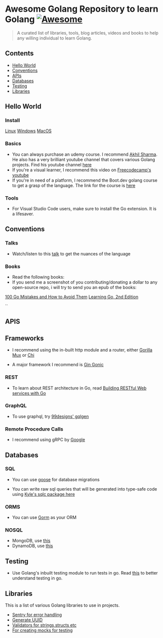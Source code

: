 # Awesome Golang Repository to learn Golang [![Awesome](https://awesome.re/badge-flat2.svg)](https://awesome.re)

> A curated list of libraries, tools, blog articles, videos and books to help any willing individual to learn Golang.

## Contents

- [Hello World](#helloworld)
- [Conventions](#conventions)
- [APIs](#APIs)
- [Databases](#databases)
- [Testing](#testing)
- [Libraries](#libraries)

## Hello World

### Install

[Linux](https://www.digitalocean.com/community/tutorials/how-to-install-go-on-ubuntu-20-04)
[Windows](https://www.golinuxcloud.com/install-golang-on-windows/)
[MacOS](https://jimkang.medium.com/install-go-on-mac-with-homebrew-5fa421fc55f5)

### Basics

- You can always purchase an udemy course. I recommend [Akhil Sharma](https://www.udemy.com/course/build-3-simple-golang-projects/). He also has a very brilliant youtube channel that covers various Golang projects. Find his youtube channel [here](https://www.youtube.com/channel/UCgMjDy6Y7WISZ529S4VyXUg)
- If you're a visual learner, I recommend this video on [Freecodecamp's youtube](https://youtu.be/un6ZyFkqFKo?si=dR-ahY9Gm-rZzwby)
- If you're in need of a platform, I recommend the Boot.dev golang course to get a grasp of the language. The link for the course is [here](https://www.boot.dev/assignments/224252be-adc9-452f-8ed0-0b305b25d0cb)

### Tools

- For Visual Studio Code users, make sure to install the Go extension. It is a lifesaver.

## Conventions

### Talks

- Watch/listen to this [talk](https://www.youtube.com/watch?v=gi7t6Pl9rxE&t=6934s) to get the nuances of the language

### Books

- Read the following books:
- If you send me a screenshot of you contributing/donating a dollar to any open-source repo, i will try to send you an epub of the books:

[100 Go Mistakes and How to Avoid Them](https://www.manning.com/books/100-go-mistakes-and-how-to-avoid-them)
[Learning Go, 2nd Edition](https://www.oreilly.com/library/view/learning-go-2nd/9781098139285)

``

## APIS

## Frameworks

- I recommend using the in-built http module and a router, either [Gorilla Mux](https://github.com/gorilla/mux) or [Chi](https://github.com/go-chi/chi)

- A major framework I recommend is [Gin Gonic](https://gin-gonic.com/)

### REST

- To learn about REST architecture in Go, read [Building RESTful Web services with Go](https://www.packtpub.com/product/building-restful-web-services-with-go/9781788294287)

### GraphQL

- To use graphql, try [99designs' gqlgen](https://github.com/99designs/gqlgen)

### Remote Procedure Calls

- I recommend using gRPC by [Google](https://github.com/grpc/grpc-go)

## Databases

### SQL

- You can use [goose](https://github.com/pressly/goose) for database migrations

- You can write raw sql queries that will be generated into type-safe code using [Kyle's sqlc package here](https://github.com/sqlc-dev/sqlc)

### ORMS

- You can use [Gorm](https://github.com/go-gorm/gorm) as your ORM

### NOSQL

- MongoDB, use [this](https://github.com/mongodb/mongo-go-driver)
- DynamoDB, use [this](https://github.com/aws/aws-sdk-go-v2)

## Testing

- Use Golang's inbuilt testing module to run tests in go. Read [this](https://blog.jetbrains.com/go/2022/11/22/comprehensive-guide-to-testing-in-go/) to better understand testing in go.

## Libraries

This is a list of various Golang libraries to use in projects.

- [Sentry for error handling](https://github.com/getsentry/sentry-go)
- [Generate UUID](https://github.com/google/uuid)
- [Validators for strings,structs etc](https://github.com/asaskevich/govalidator)
- [For creating mocks for testing](https://github.com/brianvoe/gofakeit)
